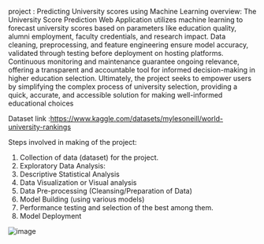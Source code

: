 project : Predicting University scores using Machine Learning
overview:
The University Score Prediction Web Application utilizes machine learning to forecast
university scores based on parameters like education quality, alumni employment, faculty 
credentials, and research impact. Data cleaning, preprocessing, and feature engineering ensure 
model accuracy, validated through testing before deployment on hosting platforms. Continuous 
monitoring and maintenance guarantee ongoing relevance, offering a transparent and 
accountable tool for informed decision-making in higher education selection. Ultimately, the 
project seeks to empower users by simplifying the complex process of university selection, 
providing a quick, accurate, and accessible solution for making well-informed educational 
choices

Dataset link :https://www.kaggle.com/datasets/mylesoneill/world-university-rankings

Steps involved in making of the project: 
1. Collection of data (dataset) for the project.
2. Exploratory Data Analysis:
3. Descriptive Statistical Analysis
4. Data Visualization or Visual analysis
5. Data Pre-processing (Cleansing/Preparation of Data)
6. Model Building (using various models)
7. Performance testing and selection of the best among them.
8. Model Deployment
   
![image](https://github.com/Rishithakallurii/project/assets/143505036/3e018429-4db8-426b-b4e7-df70cf76b8f7)
